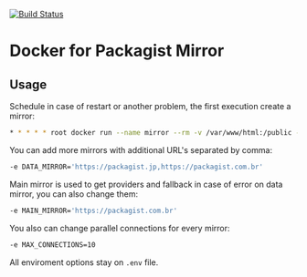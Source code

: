 [![Build Status](https://goo.gl/u9wbBD)](https://hub.docker.com/r/webysther/packagist-mirror/)

# Docker for Packagist Mirror

## Usage

Schedule in case of restart or another problem, the first execution create a mirror:

```bash
* * * * * root docker run --name mirror --rm -v /var/www/html:/public -e MAINTAINER_REPO='mymirror.com' webysther/packagist-mirror
```

You can add more mirrors with additional URL's separated by comma:

```bash
-e DATA_MIRROR='https://packagist.jp,https://packagist.com.br'
```

Main mirror is used to get providers and fallback in case of error on data mirror, you can also change them:

```bash
-e MAIN_MIRROR='https://packagist.com.br'
```

You also can change parallel connections for every mirror:

```bash
-e MAX_CONNECTIONS=10
```

All enviroment options stay on `.env` file.

